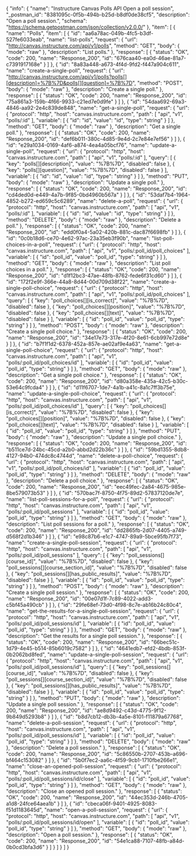 {
  "info": {
    "name": "Instructure Canvas Polls API Open a poll session",
    "_postman_id": "8381095c-0f5b-494b-b25d-b8df0de38cf5",
    "description": "Open a poll session.",
    "schema": "https://schema.getpostman.com/json/collection/v2.0.0/"
  },
  "item": [
    {
      "name": "Polls",
      "item": [
        {
          "id": "aa6a78ac-049b-4fc5-b3df-527fe6033eab",
          "name": "list-polls",
          "request": {
            "url": "http://canvas.instructure.com/api/v1/polls",
            "method": "GET",
            "body": {
              "mode": "raw"
            },
            "description": "List polls."
          },
          "response": [
            {
              "status": "OK",
              "code": 200,
              "name": "Response_200",
              "id": "676caa40-ea0d-46ae-81a7-c7391917168e"
            }
          ]
        },
        {
          "id": "8a83a448-a673-4f4d-9fd2-f447a904c611",
          "name": "create-a-single-poll",
          "request": {
            "url": "http://canvas.instructure.com/api/v1/polls?polls[][description]=%7B%7D&polls[][question]=%7B%7D",
            "method": "POST",
            "body": {
              "mode": "raw"
            },
            "description": "Create a single poll."
          },
          "response": [
            {
              "status": "OK",
              "code": 200,
              "name": "Response_200",
              "id": "75a861a3-159b-4f66-9933-c21ed7e0d9fe"
            }
          ]
        },
        {
          "id": "54daa692-69a3-4846-aa92-2e4c839de848",
          "name": "get-a-single-poll",
          "request": {
            "url": {
              "protocol": "http",
              "host": "canvas.instructure.com",
              "path": [
                "api",
                "v1",
                "polls/:id"
              ],
              "variable": [
                {
                  "id": "id",
                  "value": "id",
                  "type": "string"
                }
              ]
            },
            "method": "GET",
            "body": {
              "mode": "raw"
            },
            "description": "Get a single poll."
          },
          "response": [
            {
              "status": "OK",
              "code": 200,
              "name": "Response_200",
              "id": "def6b011-380c-4d85-9e4d-2c7e84e7ef56"
            }
          ]
        },
        {
          "id": "e29a1034-0169-4af6-a874-4ea4a05bcf76",
          "name": "update-a-single-poll",
          "request": {
            "url": {
              "protocol": "http",
              "host": "canvas.instructure.com",
              "path": [
                "api",
                "v1",
                "polls/:id"
              ],
              "query": [
                {
                  "key": "polls[][description]",
                  "value": "%7B%7D",
                  "disabled": false
                },
                {
                  "key": "polls[][question]",
                  "value": "%7B%7D",
                  "disabled": false
                }
              ],
              "variable": [
                {
                  "id": "id",
                  "value": "id",
                  "type": "string"
                }
              ]
            },
            "method": "PUT",
            "body": {
              "mode": "raw"
            },
            "description": "Update a single poll."
          },
          "response": [
            {
              "status": "OK",
              "code": 200,
              "name": "Response_200",
              "id": "cd4ded0d-e449-4a7b-9f85-0bd4960b567a"
            }
          ]
        },
        {
          "id": "53daf7b4-1964-4852-b272-ed659c5c6289",
          "name": "delete-a-poll",
          "request": {
            "url": {
              "protocol": "http",
              "host": "canvas.instructure.com",
              "path": [
                "api",
                "v1",
                "polls/:id"
              ],
              "variable": [
                {
                  "id": "id",
                  "value": "id",
                  "type": "string"
                }
              ]
            },
            "method": "DELETE",
            "body": {
              "mode": "raw"
            },
            "description": "Delete a poll."
          },
          "response": [
            {
              "status": "OK",
              "code": 200,
              "name": "Response_200",
              "id": "edd0f0a4-5a02-420b-881c-dac87f6698fb"
            }
          ]
        },
        {
          "id": "0c0b18d6-ce70-4e62-97ac-23a35eb3f90b",
          "name": "list-poll-choices-in-a-poll",
          "request": {
            "url": {
              "protocol": "http",
              "host": "canvas.instructure.com",
              "path": [
                "api",
                "v1",
                "polls/:poll_id/poll_choices"
              ],
              "variable": [
                {
                  "id": "poll_id",
                  "value": "poll_id",
                  "type": "string"
                }
              ]
            },
            "method": "GET",
            "body": {
              "mode": "raw"
            },
            "description": "List poll choices in a poll."
          },
          "response": [
            {
              "status": "OK",
              "code": 200,
              "name": "Response_200",
              "id": "d1f12bc3-47ae-48fb-8762-fede6f31cd60"
            }
          ]
        },
        {
          "id": "172f2e9f-366e-44a8-8d44-00d709d38f22",
          "name": "create-a-single-poll-choice",
          "request": {
            "url": {
              "protocol": "http",
              "host": "canvas.instructure.com",
              "path": [
                "api",
                "v1",
                "polls/:poll_id/poll_choices"
              ],
              "query": [
                {
                  "key": "poll_choices[][is_correct]",
                  "value": "%7B%7D",
                  "disabled": false
                },
                {
                  "key": "poll_choices[][position]",
                  "value": "%7B%7D",
                  "disabled": false
                },
                {
                  "key": "poll_choices[][text]",
                  "value": "%7B%7D",
                  "disabled": false
                }
              ],
              "variable": [
                {
                  "id": "poll_id",
                  "value": "poll_id",
                  "type": "string"
                }
              ]
            },
            "method": "POST",
            "body": {
              "mode": "raw"
            },
            "description": "Create a single poll choice."
          },
          "response": [
            {
              "status": "OK",
              "code": 200,
              "name": "Response_200",
              "id": "34e17e73-317e-4f20-8e61-6cb997e72d8e"
            }
          ]
        },
        {
          "id": "b7f1f1d2-6378-452a-857e-ae02af9e4a63",
          "name": "get-a-single-poll-choice",
          "request": {
            "url": {
              "protocol": "http",
              "host": "canvas.instructure.com",
              "path": [
                "api",
                "v1",
                "polls/:poll_id/poll_choices/id"
              ],
              "variable": [
                {
                  "id": "poll_id",
                  "value": "poll_id",
                  "type": "string"
                }
              ]
            },
            "method": "GET",
            "body": {
              "mode": "raw"
            },
            "description": "Get a single poll choice."
          },
          "response": [
            {
              "status": "OK",
              "code": 200,
              "name": "Response_200",
              "id": "d80a358e-435a-42c5-b30c-53e64c9fcda4"
            }
          ]
        },
        {
          "id": "d11f6707-1de7-4a1b-a41c-8a1c7ff3b75e",
          "name": "update-a-single-poll-choice",
          "request": {
            "url": {
              "protocol": "http",
              "host": "canvas.instructure.com",
              "path": [
                "api",
                "v1",
                "polls/:poll_id/poll_choices/id"
              ],
              "query": [
                {
                  "key": "poll_choices[][is_correct]",
                  "value": "%7B%7D",
                  "disabled": false
                },
                {
                  "key": "poll_choices[][position]",
                  "value": "%7B%7D",
                  "disabled": false
                },
                {
                  "key": "poll_choices[][text]",
                  "value": "%7B%7D",
                  "disabled": false
                }
              ],
              "variable": [
                {
                  "id": "poll_id",
                  "value": "poll_id",
                  "type": "string"
                }
              ]
            },
            "method": "PUT",
            "body": {
              "mode": "raw"
            },
            "description": "Update a single poll choice."
          },
          "response": [
            {
              "status": "OK",
              "code": 200,
              "name": "Response_200",
              "id": "b511ce7d-24bc-45cd-a2b0-abbd2d22b36c"
            }
          ]
        },
        {
          "id": "59bd1355-8db8-4127-94b0-474dc8c4744d",
          "name": "delete-a-poll-choice",
          "request": {
            "url": {
              "protocol": "http",
              "host": "canvas.instructure.com",
              "path": [
                "api",
                "v1",
                "polls/:poll_id/poll_choices/id"
              ],
              "variable": [
                {
                  "id": "poll_id",
                  "value": "poll_id",
                  "type": "string"
                }
              ]
            },
            "method": "DELETE",
            "body": {
              "mode": "raw"
            },
            "description": "Delete a poll choice."
          },
          "response": [
            {
              "status": "OK",
              "code": 200,
              "name": "Response_200",
              "id": "eec49fec-2a84-4675-985e-8be579073b53"
            }
          ]
        },
        {
          "id": "570bac7f-8750-4f75-89d2-57837120de7e",
          "name": "list-poll-sessions-for-a-poll",
          "request": {
            "url": {
              "protocol": "http",
              "host": "canvas.instructure.com",
              "path": [
                "api",
                "v1",
                "polls/:poll_id/poll_sessions"
              ],
              "variable": [
                {
                  "id": "poll_id",
                  "value": "poll_id",
                  "type": "string"
                }
              ]
            },
            "method": "GET",
            "body": {
              "mode": "raw"
            },
            "description": "List poll sessions for a poll."
          },
          "response": [
            {
              "status": "OK",
              "code": 200,
              "name": "Response_200",
              "id": "dd2865fb-2d07-4405-a749-d568f2d1b346"
            }
          ]
        },
        {
          "id": "e98c87b6-e1c7-4747-89a9-5bce95fb7f73",
          "name": "create-a-single-poll-session",
          "request": {
            "url": {
              "protocol": "http",
              "host": "canvas.instructure.com",
              "path": [
                "api",
                "v1",
                "polls/:poll_id/poll_sessions"
              ],
              "query": [
                {
                  "key": "poll_sessions[][course_id]",
                  "value": "%7B%7D",
                  "disabled": false
                },
                {
                  "key": "poll_sessions[][course_section_id]",
                  "value": "%7B%7D",
                  "disabled": false
                },
                {
                  "key": "poll_sessions[][has_public_results]",
                  "value": "%7B%7D",
                  "disabled": false
                }
              ],
              "variable": [
                {
                  "id": "poll_id",
                  "value": "poll_id",
                  "type": "string"
                }
              ]
            },
            "method": "POST",
            "body": {
              "mode": "raw"
            },
            "description": "Create a single poll session."
          },
          "response": [
            {
              "status": "OK",
              "code": 200,
              "name": "Response_200",
              "id": "00e07d1f-7c89-4022-add3-c5bf45a490cb"
            }
          ]
        },
        {
          "id": "29fe68ef-73d0-4f98-8c7e-ab16b24c80c4",
          "name": "get-the-results-for-a-single-poll-session",
          "request": {
            "url": {
              "protocol": "http",
              "host": "canvas.instructure.com",
              "path": [
                "api",
                "v1",
                "polls/:poll_id/poll_sessions/id"
              ],
              "variable": [
                {
                  "id": "poll_id",
                  "value": "poll_id",
                  "type": "string"
                }
              ]
            },
            "method": "GET",
            "body": {
              "mode": "raw"
            },
            "description": "Get the results for a single poll session."
          },
          "response": [
            {
              "status": "OK",
              "code": 200,
              "name": "Response_200",
              "id": "66bec51c-1d79-4e45-b514-85b6019c7582"
            }
          ]
        },
        {
          "id": "4641edb7-efd2-4bdb-853f-0b2062bd8fed",
          "name": "update-a-single-poll-session",
          "request": {
            "url": {
              "protocol": "http",
              "host": "canvas.instructure.com",
              "path": [
                "api",
                "v1",
                "polls/:poll_id/poll_sessions/id"
              ],
              "query": [
                {
                  "key": "poll_sessions[][course_id]",
                  "value": "%7B%7D",
                  "disabled": false
                },
                {
                  "key": "poll_sessions[][course_section_id]",
                  "value": "%7B%7D",
                  "disabled": false
                },
                {
                  "key": "poll_sessions[][has_public_results]",
                  "value": "%7B%7D",
                  "disabled": false
                }
              ],
              "variable": [
                {
                  "id": "poll_id",
                  "value": "poll_id",
                  "type": "string"
                }
              ]
            },
            "method": "PUT",
            "body": {
              "mode": "raw"
            },
            "description": "Update a single poll session."
          },
          "response": [
            {
              "status": "OK",
              "code": 200,
              "name": "Response_200",
              "id": "ae8d9492-c43d-4775-9f12-9b849d5293b8"
            }
          ]
        },
        {
          "id": "b8d7cb12-db3b-4a5e-8101-f11879a67768",
          "name": "delete-a-poll-session",
          "request": {
            "url": {
              "protocol": "http",
              "host": "canvas.instructure.com",
              "path": [
                "api",
                "v1",
                "polls/:poll_id/poll_sessions/id"
              ],
              "variable": [
                {
                  "id": "poll_id",
                  "value": "poll_id",
                  "type": "string"
                }
              ]
            },
            "method": "DELETE",
            "body": {
              "mode": "raw"
            },
            "description": "Delete a poll session."
          },
          "response": [
            {
              "status": "OK",
              "code": 200,
              "name": "Response_200",
              "id": "5c86550b-2707-453b-a696-bf464c153082"
            }
          ]
        },
        {
          "id": "5b0f7ec2-aa6c-4f59-9cb1-1710fbe266e1",
          "name": "close-an-opened-poll-session",
          "request": {
            "url": {
              "protocol": "http",
              "host": "canvas.instructure.com",
              "path": [
                "api",
                "v1",
                "polls/:poll_id/poll_sessions/id/close"
              ],
              "variable": [
                {
                  "id": "poll_id",
                  "value": "poll_id",
                  "type": "string"
                }
              ]
            },
            "method": "GET",
            "body": {
              "mode": "raw"
            },
            "description": "Close an opened poll session."
          },
          "response": [
            {
              "status": "OK",
              "code": 200,
              "name": "Response_200",
              "id": "44ec353d-246b-4705-a1d8-24fce64aea1b"
            }
          ]
        },
        {
          "id": "cbeca06f-9401-4925-8083-f51d1183645d",
          "name": "open-a-poll-session",
          "request": {
            "url": {
              "protocol": "http",
              "host": "canvas.instructure.com",
              "path": [
                "api",
                "v1",
                "polls/:poll_id/poll_sessions/id/open"
              ],
              "variable": [
                {
                  "id": "poll_id",
                  "value": "poll_id",
                  "type": "string"
                }
              ]
            },
            "method": "GET",
            "body": {
              "mode": "raw"
            },
            "description": "Open a poll session."
          },
          "response": [
            {
              "status": "OK",
              "code": 200,
              "name": "Response_200",
              "id": "54e1ca88-7107-48fb-a84d-0b0cd3bfa3d6"
            }
          ]
        }
      ]
    }
  ]
}